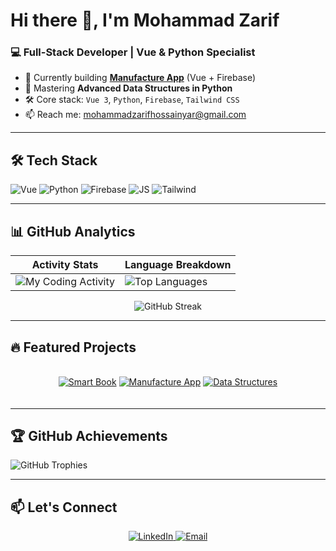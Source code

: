 # Hi there 👋, I'm Mohammad Zarif

### 💻 Full-Stack Developer | Vue & Python Specialist

- 🔭 Currently building **[Manufacture App](https://github.com/Zarif2024/Manufacture-App)** (Vue + Firebase)
- 🌱 Mastering **Advanced Data Structures in Python**
- 🛠 Core stack: `Vue 3`, `Python`, `Firebase`, `Tailwind CSS`
- 📫 Reach me: [mohammadzarifhossainyar@gmail.com](mailto:mohammadzarifhossainyar@gmail.com)

---

## 🛠 Tech Stack
<p align="left">
  <img src="https://img.shields.io/badge/Vue.js-35495E?logo=vuedotjs&logoColor=4FC08D" alt="Vue">
  <img src="https://img.shields.io/badge/Python-3776AB?logo=python&logoColor=white" alt="Python">
  <img src="https://img.shields.io/badge/Firebase-FFCA28?logo=firebase&logoColor=black" alt="Firebase">
  <img src="https://img.shields.io/badge/JavaScript-F7DF1E?logo=javascript&logoColor=black" alt="JS">
  <img src="https://img.shields.io/badge/Tailwind_CSS-38B2AC?logo=tailwind-css&logoColor=white" alt="Tailwind">
</p>

---

## 📊 GitHub Analytics

<div align="center">

| Activity Stats | Language Breakdown |
|---------------|--------------------|
| ![My Coding Activity](https://github-readme-stats.vercel.app/api?username=Zarif2024&show_icons=true&theme=vue-dark&hide=issues&include_all_commits=true&cache_seconds=1800) | ![Top Languages](https://github-readme-stats.vercel.app/api/top-langs/?username=Zarif2024&layout=compact&theme=vue-dark&hide=html,css&langs_count=4&exclude_repo=Zarif2024.github.io) |

![GitHub Streak](https://streak-stats.demolab.com/?user=Zarif2024&theme=vue-dark&hide_border=true&date_format=j%20M%5B%20Y%5D)

</div>

---

## 🔥 Featured Projects

<div align="center" style="display: grid; grid-template-columns: repeat(auto-fit, minmax(300px, 1fr)); gap: 15px; margin: 20px 0;">

[![Smart Book](https://github-readme-stats.vercel.app/api/pin/?username=Zarif2024&repo=Smart-Book&theme=vue-dark&cache_seconds=1800)](https://github.com/Zarif2024/Smart-Book)
[![Manufacture App](https://github-readme-stats.vercel.app/api/pin/?username=Zarif2024&repo=Manufacture-App&theme=vue-dark&cache_seconds=1800)](https://github.com/Zarif2024/Manufacture-App)
[![Data Structures](https://github-readme-stats.vercel.app/api/pin/?username=Zarif2024&repo=Complete-Data-Structure-in-Python&theme=vue-dark&cache_seconds=1800)](https://github.com/Zarif2024/Complete-Data-Structure-in-Python)

</div>

---

## 🏆 GitHub Achievements
![GitHub Trophies](https://github-profile-trophy.vercel.app/?username=Zarif2024&theme=onedark&no-frame=true&margin-w=15&row=2&rank=SECRET,SSS,SS,S,AAA,AA,A,B,C)

---

## 📫 Let's Connect
<p align="center">
  <a href="https://linkedin.com/in/mohammad-zarif-hossain-yar" target="_blank">
    <img src="https://img.shields.io/badge/-LinkedIn-0077B5?logo=linkedin&logoColor=white&style=for-the-badge" alt="LinkedIn">
  </a>
  <a href="mailto:mohammadzarifhossainyar@gmail.com" target="_blank">
    <img src="https://img.shields.io/badge/-Email-D14836?logo=gmail&logoColor=white&style=for-the-badge" alt="Email">
  </a>
</p>
